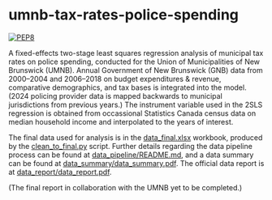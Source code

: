 # umnb-tax-rates-police-spending

[![PEP8](https://img.shields.io/badge/code%20style-pep8-orange.svg)](https://www.python.org/dev/peps/pep-0008/)

A fixed-effects two-stage least squares regression analysis of municipal tax
rates on police spending, conducted for the Union of Municipalities of New
Brunswick (UMNB). Annual Government of New Brunswick (GNB) data from
2000&#x2013;2004 and 2006&#x2013;2018 on budget expenditures & revenue,
comparative demographics, and tax bases is integrated into the model. (2024
policing provider data is mapped backwards to municipal jurisdictions from
previous years.) The instrument variable used in the 2SLS regression is
obtained from occassional Statistics Canada census data on median household
income and interpolated to the years of interest.

The final data used for analysis is in the
[data_final.xlsx](data_pipeline/data_final/data_final.xlsx)
workbook, produced by the
[clean_to_final.py](data_pipeline/clean_to_final.py) script. Further
details regarding the data pipeline process can be found at
[data_pipeline/README.md](data_pipeline/README.md), and a data summary can be
found at [data_summary/data_summary.pdf](data_summary/data_summary.pdf). The
official data report is at
[data_report/data_report.pdf](data_report/findidata_reportngs_results.pdf).

(The final report in collaboration with the UMNB yet to be completed.)

